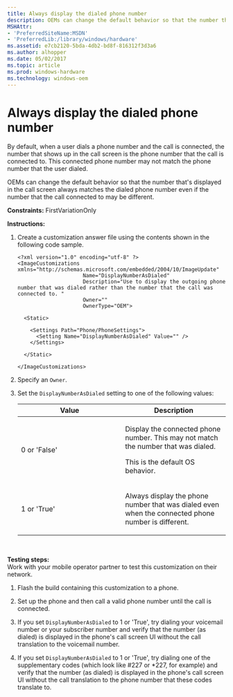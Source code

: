 ```yaml
---
title: Always display the dialed phone number
description: OEMs can change the default behavior so that the number that's displayed in the call screen always matches the dialed phone number even if the number that the call connected to may be different.
MSHAttr:
- 'PreferredSiteName:MSDN'
- 'PreferredLib:/library/windows/hardware'
ms.assetid: e7cb2120-5bda-4db2-bd8f-816312f3d3a6
ms.author: alhopper
ms.date: 05/02/2017
ms.topic: article
ms.prod: windows-hardware
ms.technology: windows-oem
---
```


# Always display the dialed phone number


By default, when a user dials a phone number and the call is connected, the number that shows up in the call screen is the phone number that the call is connected to. This connected phone number may not match the phone number that the user dialed.

OEMs can change the default behavior so that the number that's displayed in the call screen always matches the dialed phone number even if the number that the call connected to may be different.

<a href="" id="constraints---firstvariationonly"></a>**Constraints:** FirstVariationOnly  

<a href="" id="instructions-"></a>**Instructions:**  
1.  Create a customization answer file using the contents shown in the following code sample.

    ```
    <?xml version="1.0" encoding="utf-8" ?>  
    <ImageCustomizations xmlns="http://schemas.microsoft.com/embedded/2004/10/ImageUpdate"  
                         Name="DisplayNumberAsDialed"  
                         Description="Use to display the outgoing phone number that was dialed rather than the number that the call was connected to. "  
                         Owner=""  
                         OwnerType="OEM"> 
      
      <Static>  

        <Settings Path="Phone/PhoneSettings">  
          <Setting Name="DisplayNumberAsDialed" Value="" />
        </Settings>  

      </Static>

    </ImageCustomizations>
    ```

2.  Specify an `Owner`.

3.  Set the `DisplayNumberAsDialed` setting to one of the following values:

    <table>
    <colgroup>
    <col width="50%" />
    <col width="50%" />
    </colgroup>
    <thead>
    <tr class="header">
    <th>Value</th>
    <th>Description</th>
    </tr>
    </thead>
    <tbody>
    <tr class="odd">
    <td><p>0 or 'False'</p></td>
    <td><p>Display the connected phone number. This may not match the number that was dialed.</p>
    <p>This is the default OS behavior.</p></td>
    </tr>
    <tr class="even">
    <td><p>1 or 'True'</p></td>
    <td><p>Always display the phone number that was dialed even when the connected phone number is different.</p></td>
    </tr>
    </tbody>
    </table>

     

<a href="" id="testing-steps-"></a>**Testing steps:**  
Work with your mobile operator partner to test this customization on their network.

1.  Flash the build containing this customization to a phone.

2.  Set up the phone and then call a valid phone number until the call is connected.

3.  If you set `DisplayNumberAsDialed` to 1 or 'True', try dialing your voicemail number or your subscriber number and verify that the number (as dialed) is displayed in the phone's call screen UI without the call translation to the voicemail number.

4.  If you set `DisplayNumberAsDialed` to 1 or 'True', try dialing one of the supplementary codes (which look like \#227 or \*227, for example) and verify that the number (as dialed) is displayed in the phone's call screen UI without the call translation to the phone number that these codes translate to.

 

 






